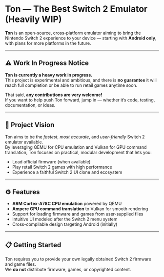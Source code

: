 # Ton — The Best Switch 2 Emulator (Heavily WIP)

**Ton** is an open-source, cross-platform emulator aiming to bring the Nintendo Switch 2 experience to your device — starting with **Android only**, with plans for more platforms in the future.

---

## ⚠️ Work In Progress Notice

**Ton is currently a heavy work in progress.**  
This project is experimental and ambitious, and there is **no guarantee** it will reach full completion or be able to run retail games anytime soon.

That said, **any contributions are very welcome!**  
If you want to help push Ton forward, jump in — whether it’s code, testing, documentation, or ideas.

---

## 🚀 Project Vision

Ton aims to be the *fastest*, *most accurate*, and *user-friendly* Switch 2 emulator available.  
By leveraging QEMU for CPU emulation and Vulkan for GPU command translation, Ton focuses on practical, modular development that lets you:

- Load official firmware (when available)  
- Play retail Switch 2 games with high performance  
- Experience a faithful Switch 2 UI clone and ecosystem  

---

## ⚙️ Features

- **ARM Cortex-A78C CPU emulation** powered by QEMU  
- **Ampere GPU command translation** to Vulkan for smooth rendering  
- Support for loading firmware and games from user-supplied files  
- Intuitive UI modeled after the Switch 2 menu system  
- Cross-compilable design targeting Android (initially)  

---

## 📋 Getting Started

Ton requires you to provide your own legally obtained Switch 2 firmware and game files.  
We **do not** distribute firmware, games, or copyrighted content.
